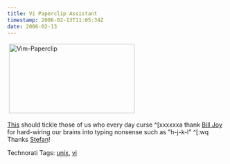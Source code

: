 ```yaml
---
title: Vi Paperclip Assistant
timestamp: 2006-02-13T11:05:34Z
date: 2006-02-13
---
```


<a href="http://pix.mybll.de/vim.gif"><img src="http://blog.whatfettle.com/Vim-Paperclip.png" height="160" width="290" border="0" hspace="4" vspace="4" alt="Vim-Paperclip" /></a>

<p><a href="http://pix.mybll.de/vim.gif">This</a> should tickle those of us who every day curse ^[xxxxxxa thank <a href="http://en.wikipedia.org/wiki/Bill_Joy">Bill Joy</a> for hard-wiring our brains into typing nonsense such as "h-j-k-l" ^[:wq Thanks <a href="http://www.innoq.com/blog/st/2006/02/12/the_vi_assistent.html">Stefan<a>!
</p>


<!-- technorati tags start --><p>Technorati Tags: <a href="http://www.technorati.com/tag/unix" rel="tag">unix</a>, <a href="http://www.technorati.com/tag/vi" rel="tag">vi</a></p><!-- technorati tags end -->